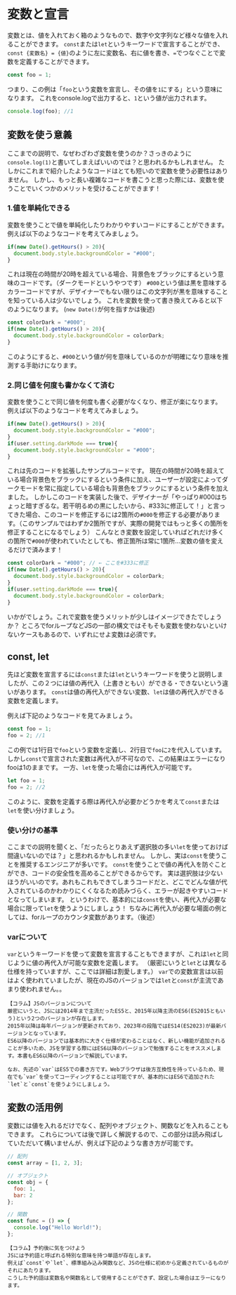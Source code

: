 # 変数と宣言
変数とは、値を入れておく箱のようなもので、数字や文字列など様々な値を入れることができます。
`const`または`let`というキーワードで宣言することができ、`const {変数名} = {値}`のように左に変数名、右に値を書き、`=`でつなぐことで変数を定義することができます。

```js
const foo = 1;
```

つまり、この例は「`foo`という変数を宣言し、その値を`1`にする」という意味になります。
これをconsole.logで出力すると、`1`という値が出力されます。

```js
console.log(foo); //1
```

## 変数を使う意義
ここまでの説明で、なぜわざわざ変数を使うのか？さっきのように`console.log(1)`と書いてしまえばいいのでは？と思われるかもしれません。
たしかにこれまで紹介したようなコードはとても短いので変数を使う必要性はありません。
しかし、もっと長い複雑なコードを書こうと思った際には、変数を使うことでいくつかのメリットを受けることができます！

### 1.値を単純化できる
変数を使うことで値を単純化したりわかりやすいコードにすることができます。
例えば以下のようなコードを考えてみましょう。

```js
if(new Date().getHours() > 20){
  document.body.style.backgroundColor = "#000";
}
```
これは現在の時間が20時を超えている場合、背景色をブラックにするという意味のコードです。（ダークモードというやつです）
`#000`という値は黒を意味するカラーコードですが、デザイナーでもない限りはこの文字列が黒を意味することを知っている人は少ないでしょう。
これを変数を使って書き換えてみると以下のようになります。
(`new Date()`が何を指すかは後述) 
<!-- TODO:どこで後述するか明記 -->

```js
const colorDark = "#000";
if(new Date().getHours() > 20){
  document.body.style.backgroundColor = colorDark;
}
```
このようにすると、`#000`という値が何を意味しているのかが明確になり意味を推測する手助けになります。

### 2.同じ値を何度も書かなくて済む
変数を使うことで同じ値を何度も書く必要がなくなり、修正が楽になります。
例えば以下のようなコードを考えてみましょう。

```js
if(new Date().getHours() > 20){
  document.body.style.backgroundColor = "#000";
}
if(user.setting.darkMode === true){
  document.body.style.backgroundColor = "#000";
}
```

これは先のコードを拡張したサンプルコードです。
現在の時間が20時を超えている場合背景色をブラックにするという条件に加え、ユーザーが設定によってダークモードを常に指定している場合も背景色をブラックにするという条件を加えました。
しかしこのコードを実装した後で、デザイナーが「やっぱり#000はちょっと暗すぎるな。若干明るめの黒にしたいから、#333に修正して！」と言ってきた場合、このコードを修正するには2箇所の`#000`を修正する必要があります。（このサンプルではわずか2箇所ですが、実際の開発ではもっと多くの箇所を修正することになるでしょう）
こんなとき変数を設定していればどれだけ多くの箇所で`#000`が使われていたとしても、修正箇所は常に1箇所...変数の値を変えるだけで済みます！

```js
const colorDark = "#000"; // ← ここを#333に修正
if(new Date().getHours() > 20){
  document.body.style.backgroundColor = colorDark;
}
if(user.setting.darkMode === true){
  document.body.style.backgroundColor = colorDark;
}
```

いかがでしょう。これで変数を使うメリットが少しはイメージできたでしょうか？
ところでforループなどJSの一部の構文ではそもそも変数を使わないといけないケースもあるので、いずれにせよ変数は必須です。

## const, let
先ほど変数を宣言するには`const`または`let`というキーワードを使うと説明しましたが、この２つには値の再代入（上書きともい）ができる・できないという違いがあります。
`const`は値の再代入ができない変数、`let`は値の再代入ができる変数を定義します。

例えば下記のようなコードを見てみましょう。
```js
const foo = 1;
foo = 2; //1
```

この例では1行目で`foo`という変数を定義し、2行目で`foo`に`2`を代入しています。
しかし`const`で宣言された変数は再代入が不可なので、この結果はエラーになりfooは1のままです。
一方、`let`を使った場合には再代入が可能です。

```js
let foo = 1;
foo = 2; //2
```

このように、変数を定義する際は再代入が必要かどうかを考えて`const`または`let`を使い分けましょう。

### 使い分けの基準
ここまでの説明を聞くと、「だったらとりあえず選択肢の多い`let`を使っておけば間違いないのでは？」と思われるかもしれません。
しかし、実は`const`を使うことを推奨するエンジニアが多いです。
`const`を使うことで値の再代入を防ぐことができ、コードの安全性を高めることができるからです。
実は選択肢は少ないほうがいいのです。あれもこれもできてしまうコードだと、どこでどんな値が代入されているのかわかりにくくなるため読みづらく、エラーが起きやすいコードとなってしまいます。
というわけで、基本的には`const`を使い、再代入が必要な場合に限って`let`を使うようにしましょう！
ちなみに再代入が必要な場面の例としては、forループのカウンタ変数があります。（後述）

### varについて
`var`というキーワードを使って変数を宣言することもできますが、これは`let`と同じように値の再代入が可能な変数を定義します。
（厳密にいうと`let`とは異なる仕様を持っていますが、ここでは詳細は割愛します。）
`var`での変数宣言は以前はよく使われていましたが、現在のJSのバージョンでは`let`と`const`が主流であまり使われません。。

```
【コラム】JSのバージョンについて
厳密にいうと、JSには2014年まで主流だったES5と、2015年以降主流のES6(ES2015ともいう)という2つのバージョンが存在します。
2015年以降は毎年バージョンが更新されており、2023年の段階ではES14(ES2023)が最新バージョンとなっています。
ES6以降のバージョンでは基本的に大きく仕様が変わることはなく、新しい機能が追加されることが多いため、JSを学習する際にはES6以降のバージョンで勉強することをオススメします。本書もES6以降のバージョンで解説しています。

なお、先述の`var`はES5での書き方です。Webブラウザは後方互換性を持っているため、現在でも`var`を使ってコーディングすることは可能ですが、基本的にはES6で追加された`let`と`const`を使うようにしましょう。
```

## 変数の活用例

変数には値を入れるだけでなく、配列やオブジェクト、関数などを入れることもできます。
これらについては後で詳しく解説するので、この部分は読み飛ばしていただいて構いませんが、例えば下記のような書き方が可能です。

```js
// 配列
const array = [1, 2, 3];

// オブジェクト
const obj = {
  foo: 1,
  bar: 2
};

// 関数
const func = () => {
  console.log("Hello World!");
};
```

```
【コラム】予約後に気をつけよう
JSには予約語と呼ばれる特別な意味を持つ単語が存在します。
例えば`const`や`let`、標準組み込み関数など、JSの仕様に初めから定義されているものがそれにあたります。
こうした予約語は変数名や関数名として使用することができず、設定した場合はエラーになります。
```